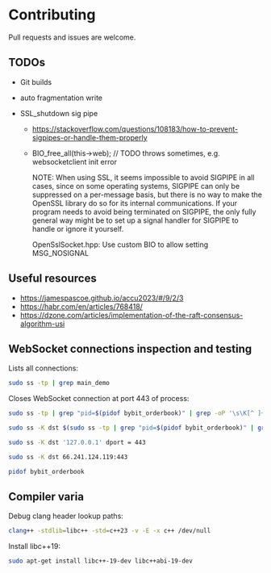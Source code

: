 # Contributing

Pull requests and issues are welcome.

## TODOs

- Git builds
- auto fragmentation write

- SSL_shutdown sig pipe

  - https://stackoverflow.com/questions/108183/how-to-prevent-sigpipes-or-handle-them-properly
  - BIO_free_all(this->web); // TODO throws sometimes, e.g. websocketclient init error

    NOTE: When using SSL, it seems impossible to avoid SIGPIPE in all cases, since on some operating systems, SIGPIPE can only be suppressed on a per-message basis, but there is no way to make the OpenSSL library do so for its internal communications. If your program needs to avoid being terminated on SIGPIPE, the only fully general way might be to set up a signal handler for SIGPIPE to handle or ignore it yourself.

    OpenSslSocket.hpp: Use custom BIO to allow setting MSG_NOSIGNAL

## Useful resources

- https://jamespascoe.github.io/accu2023/#/9/2/3
- https://habr.com/en/articles/768418/
- https://dzone.com/articles/implementation-of-the-raft-consensus-algorithm-usi

## WebSocket connections inspection and testing

Lists all connections:

```bash
sudo ss -tp | grep main_demo
```

Closes WebSocket connection at port 443 of process:

```bash
sudo ss -tp | grep "pid=$(pidof bybit_orderbook)" | grep -oP '\s\K[^ ]+(?=:https)'443

sudo ss -K dst $(sudo ss -tp | grep "pid=$(pidof bybit_orderbook)" | grep -oP '\s\K[^ ]+(?=:https)') dport = 443

sudo ss -K dst '127.0.0.1' dport = 443

sudo ss -K dst 66.241.124.119:443

pidof bybit_orderbook
```

## Compiler varia

Debug clang header lookup paths:

```bash
clang++ -stdlib=libc++ -std=c++23 -v -E -x c++ /dev/null
```

Install libc++19:

```bash
sudo apt-get install libc++-19-dev libc++abi-19-dev
```
